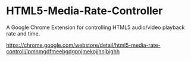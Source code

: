 # HTML5-Media-Rate-Controller

A Google Chrome Extension for controlling HTML5 audio/video playback rate and time.

https://chrome.google.com/webstore/detail/html5-media-rate-controll/lpmnmgdfmeebgdgpnjmekojjhnjbighh

